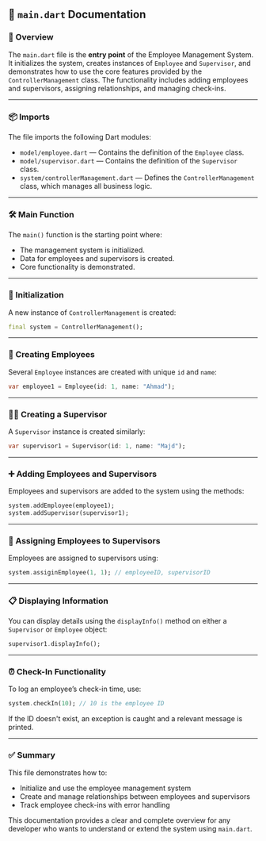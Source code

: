 
## 📄 `main.dart` Documentation

### 🧭 Overview

The `main.dart` file is the **entry point** of the Employee Management System. It initializes the system, creates instances of `Employee` and `Supervisor`, and demonstrates how to use the core features provided by the `ControllerManagement` class. The functionality includes adding employees and supervisors, assigning relationships, and managing check-ins.

---

### 📦 Imports

The file imports the following Dart modules:

* `model/employee.dart` — Contains the definition of the `Employee` class.
* `model/supervisor.dart` — Contains the definition of the `Supervisor` class.
* `system/controllerManagement.dart` — Defines the `ControllerManagement` class, which manages all business logic.

---

### 🛠️ Main Function

The `main()` function is the starting point where:

* The management system is initialized.
* Data for employees and supervisors is created.
* Core functionality is demonstrated.

---

### 🔧 Initialization

A new instance of `ControllerManagement` is created:

```dart
final system = ControllerManagement();
```

---

### 👤 Creating Employees

Several `Employee` instances are created with unique `id` and `name`:

```dart
var employee1 = Employee(id: 1, name: "Ahmad");
```

---

### 🧑‍💼 Creating a Supervisor

A `Supervisor` instance is created similarly:

```dart
var supervisor1 = Supervisor(id: 1, name: "Majd");
```

---

### ➕ Adding Employees and Supervisors

Employees and supervisors are added to the system using the methods:

```dart
system.addEmployee(employee1);
system.addSupervisor(supervisor1);
```

---

### 🔗 Assigning Employees to Supervisors

Employees are assigned to supervisors using:

```dart
system.assiginEmployee(1, 1); // employeeID, supervisorID
```

---

### 📋 Displaying Information

You can display details using the `displayInfo()` method on either a `Supervisor` or `Employee` object:

```dart
supervisor1.displayInfo();
```

---

### ⏰ Check-In Functionality

To log an employee’s check-in time, use:

```dart
system.checkIn(10); // 10 is the employee ID
```

If the ID doesn't exist, an exception is caught and a relevant message is printed.

---

### ✅ Summary

This file demonstrates how to:

* Initialize and use the employee management system
* Create and manage relationships between employees and supervisors
* Track employee check-ins with error handling

This documentation provides a clear and complete overview for any developer who wants to understand or extend the system using `main.dart`.
